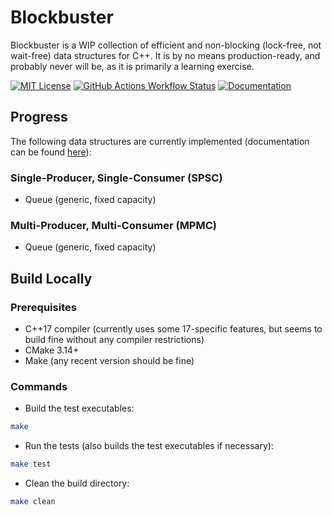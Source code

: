 # Blockbuster

Blockbuster is a WIP collection of efficient and non-blocking (lock-free, not wait-free) data structures for C++. It is by no means production-ready, and probably never will be, as it is primarily a learning exercise.

[![MIT License](https://img.shields.io/badge/License-MIT-green.svg)](https://github.com/smercer10/blockbuster/blob/main/LICENSE)
[![GitHub Actions Workflow Status](https://img.shields.io/github/actions/workflow/status/smercer10/blockbuster/test.yml?label=CI)](https://github.com/smercer10/blockbuster/actions/workflows/test.yml)
[![Documentation](https://img.shields.io/badge/Documentation-Doxygen-blue)](https://smercer10.github.io/blockbuster)

## Progress

The following data structures are currently implemented (documentation can be found [here](https://smercer10.github.io/blockbuster)):

### Single-Producer, Single-Consumer (SPSC)

- Queue (generic, fixed capacity)

### Multi-Producer, Multi-Consumer (MPMC)

- Queue (generic, fixed capacity)

## Build Locally

### Prerequisites

- C++17 compiler (currently uses some 17-specific features, but seems to build fine without any compiler restrictions)
- CMake 3.14+
- Make (any recent version should be fine)

### Commands

- Build the test executables:

```bash
make
```

- Run the tests (also builds the test executables if necessary):

```bash
make test
```

- Clean the build directory:

```bash
make clean
```
